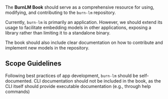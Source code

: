 The **BurnLM Book** should serve as a comprehensive resource for using, modifying, and contributing
to the `burn-lm` repository.

Currently, `burn-lm` is primarily an application. However, we should extend its usage to facilitate
embedding models in other applications, exposing a library rather than limiting it to a standalone
binary.

The book should also include clear documentation on how to contribute and implement new models in
the repository.

## Scope Guidelines

Following best practices of app development, `burn-lm` should be self-documented.
CLI documentation should not be included in the book, as the CLI itself should provide executable
documentation (e.g., through help commands)
